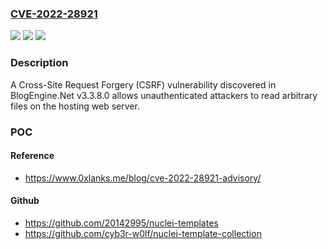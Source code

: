### [CVE-2022-28921](https://cve.mitre.org/cgi-bin/cvename.cgi?name=CVE-2022-28921)
![](https://img.shields.io/static/v1?label=Product&message=n%2Fa&color=blue)
![](https://img.shields.io/static/v1?label=Version&message=n%2Fa&color=blue)
![](https://img.shields.io/static/v1?label=Vulnerability&message=n%2Fa&color=brighgreen)

### Description

A Cross-Site Request Forgery (CSRF) vulnerability discovered in BlogEngine.Net v3.3.8.0 allows unauthenticated attackers to read arbitrary files on the hosting web server.

### POC

#### Reference
- https://www.0xlanks.me/blog/cve-2022-28921-advisory/

#### Github
- https://github.com/20142995/nuclei-templates
- https://github.com/cyb3r-w0lf/nuclei-template-collection

